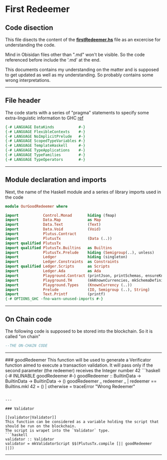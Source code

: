 # First Redeemer
## Code disection

This file disects the content of the [**firstRedeemer.hs**](../haskell/firstRedeemer.hs.md) file as an excercise for understanding the code. 

Mind in Obisidan files other than ".md" won't be visible. So the code referenced before include the '.md' at the end.

This documents contains my understanding on the matter and is supposed to get updated as well as my understanding.
So probably contains some wrong interpretations.

---
## File header 
The code starts with a series of "pragma" statements to specify some extra-linguistic information to GHC [ref](https://stackoverflow.com/questions/22773699/purpose-of-in-haskell) 

```haskell
{-# LANGUAGE DataKinds           #-}
{-# LANGUAGE FlexibleContexts    #-}
{-# LANGUAGE NoImplicitPrelude   #-}
{-# LANGUAGE ScopedTypeVariables #-}
{-# LANGUAGE TemplateHaskell     #-}
{-# LANGUAGE TypeApplications    #-}
{-# LANGUAGE TypeFamilies        #-}
{-# LANGUAGE TypeOperators       #-}
```
---
## Module declaration and imports

Next, the name of the Haskell module and a series of library imports used in the code
```haskell
module OurGoodRedeemer where

import           Control.Monad       hiding (fmap)
import           Data.Map            as Map
import           Data.Text           (Text)
import           Data.Void           (Void)
import           Plutus.Contract
import           PlutusTx            (Data (..))
import qualified PlutusTx
import qualified PlutusTx.Builtins   as Builtins
import           PlutusTx.Prelude    hiding (Semigroup(..), unless)
import           Ledger              hiding (singleton)
import           Ledger.Constraints  as Constraints
import qualified Ledger.Scripts      as Scripts
import           Ledger.Ada          as Ada
import           Playground.Contract (printJson, printSchemas, ensureKnownCurrencies, stage)
import           Playground.TH       (mkKnownCurrencies, mkSchemaDefinitions)
import           Playground.Types    (KnownCurrency (..))
import           Prelude             (IO, Semigroup (..), String)
import           Text.Printf         (printf)
{-# OPTIONS_GHC -fno-warn-unused-imports #-}

```
---

## On Chain code

The following code is supposed to be stored into the blockchain. So it is called "on chain" 

```haskell
--THE ON-CHAIN CODE
```

---
<div style="text-align: right">  </div>
### goodRedeemer
This function will be used to generate a Verificator function aimed to execute a transaction validation. It will pass only if the second parameter (the redeemer) receives the Integer number 42 
```haskell
{-# INLINABLE goodRedeemer #-} 
goodRedeemer :: BuiltinData -> BuiltinData -> BuiltinData -> ()
goodRedeemer _ redeemer _ 
 | redeemer == Builtins.mkI 42 = ()
 | otherwise                   = traceError "Wrong Redeemer"

```

---

### Validator

[[validator|Validator]]
This function can be considered as a variable holding the script that should be run on the blockchain.
The script is wrapet into the `Validator` type.
```haskell
validator :: Validator
validator = mkValidatorScript $$(PlutusTx.compile [|| goodRedeemer ||])
```

---

